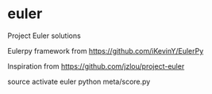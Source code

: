 # euler
Project Euler solutions

Eulerpy framework from https://github.com/iKevinY/EulerPy

Inspiration from https://github.com/jzlou/project-euler

source activate euler
python meta/score.py

